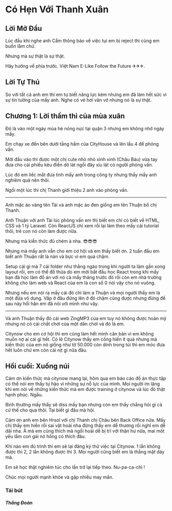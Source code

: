 ﻿# Có Hẹn Với Thanh Xuân
## Lời Mở Đầu
Lúc đầu khi nghe anh Cẩm thông báo về việc tụi em bị reject thì cũng em buồn lắm chứ.

Nhưng mà sự thật là sự thật. 

Hãy hướng về phía trước. Việt Nam E-Like Follow the Future ✈✈✈.

## Lời Tự Thú

So với tất cả anh em thì em tự biết năng lực kém nhưng em đã làm hết sức vì sự tin tưởng của mấy anh. Nghe có vẻ hơi văn vở nhưng nó là sự thật.
## Chương 1: Lời thầm thì của mùa xuân
Đó là vào một ngày mùa hè nóng nực tại quận 3 nhưng em không nhớ ngày mấy. 

Em chạy xe đến bên dưới tầng hầm của CityHouse và lên lầu 4 để phỏng vấn.

Mới đầu vào thì được một chị cute nhỏ nhỏ xinh xinh (Châu Báu) vừa tay đưa cho cái phiếu kêu điền dô lát ngồi đây xíu lát có người phỏng vấn.

Lúc đó em liếc mắt đưa tình mấy anh trong công ty nhưng thấy mấy anh nghiêm quá nên thôi.

Ngồi một lúc thì chị Thanh giới thiệu 2 anh vào phỏng vấn. 

___
Anh mặc áo vàng tên Tài và anh mặc áo đen giống em tên Thuận bồ chị Thanh.

Anh Thuận với anh Tài lúc phỏng vấn em thì biết em chỉ có biết về HTML, CSS và 1 tý Laravel. Còn ReactJS chỉ xem rồi lại làm theo mấy cái tutorial thôi, trẻ con nó còn làm được nữa.

Nhưng mà kiến thức đủ chém à nha. 😎😎😎

Nhưng mà mấy anh vẫn cho em cơ hội và em thấy biết ơn. 2 tuần đầu em biết anh Thuận rất là nản và bực vì em quá chậm.

Setup cái gì mà 7 cái folder như thằng ngáo trong khi người ta làm gần xong layout rồi, em có thể đổ thừa do em mới bắt đầu học React trong khi mấy bạn đã học làm đồ án với nó cả mấy tháng trước đó rồi còn em nhà trường không cho làm web và React của em là con số 0 nói vậy cho nó vuông.

Nhưng nếu em nói ra mấy cái đó chỉ làm a Thuận và mọi người thấy em là một đứa vô dụng. Vấp ở đâu đứng lên ở đó chậm cũng được nhưng đừng để sau này hối hận em đã nói với mình như vậy.

___
Và anh Thuận thấy đó cái web ZingMP3 của em tuy nó không được hoàn mỹ nhưng nó có cái chất chơi của một dân chơi và đó là em.

Citynow cho em cơ hội thì em cũng làm hết mình căn bản vì em không muốn nợ ai cái gì hết. 
Có lẽ Citynow thấy em cống hiến ít quá nhưng mà kiến thức của em nó giống như tờ 50.000 còn dính trong túi thì em móc đưa hết luôn chứ em còn cái nịt gì nữa đâu.

## Hồi cuối: Xuống núi

Cảm ơn kiến thức mà citynow mang lại, hôm qua em báo cáo đồ án thực tập có thể nói em thấy tự hào vì những sự nỗ lực của mình. Mọi người im lặng khi em nói về những kiến thức mà em được training ở citynow và lúc đó thật hạnh phúc. Ngầu.

Bình thường mấy thầy sẽ diss mấy bạn nhưng còn em thầy chẳng hỏi gì cả cứ thế cho qua thôi. Tại biết gì đâu mà hỏi.

Cảm ơn anh em bên Hrsol với chị Thanh chị Châu bên Back Office nữa. Mấy chị thấy em hiền rồi sai vặt hoài nha đừng thấy em dễ thương rồi nghĩ em dễ dãi nha. À mà em cũng thích mà ngồi hoài dễ bị trĩ với thận hư nữa, mai mốt yếu lắm con gái nó hổng có thích đâu.

Khi nào em đủ trình thì em sẽ lại đăng ký thử việc tại Citynow. 1 lần không được thì 2, 2 lần không được thì 3. Mọi người cũng biết em là thằng mặt dày mà.

Em sẽ học thật nghiêm túc cho lần trở lại tiếp theo. Nu-pa-ca-chi !

Chúc mọi người mạnh khỏe và gặp nhiều may mắn.

### Tái bút 
#### *Thắng Đoàn*






